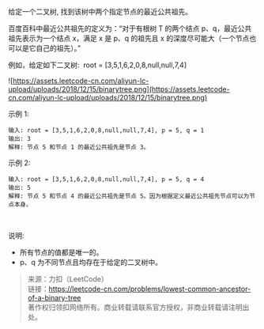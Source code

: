 给定一个二叉树, 找到该树中两个指定节点的最近公共祖先。

百度百科中最近公共祖先的定义为：“对于有根树 T 的两个结点 p、q，最近公共祖先表示为一个结点 x，满足 x 是 p、q 的祖先且 x 的深度尽可能大（一个节点也可以是它自己的祖先）。”

例如，给定如下二叉树:  root = [3,5,1,6,2,0,8,null,null,7,4]


![https://assets.leetcode-cn.com/aliyun-lc-upload/uploads/2018/12/15/binarytree.png](https://assets.leetcode-cn.com/aliyun-lc-upload/uploads/2018/12/15/binarytree.png)
 

示例 1:
```
输入: root = [3,5,1,6,2,0,8,null,null,7,4], p = 5, q = 1
输出: 3
解释: 节点 5 和节点 1 的最近公共祖先是节点 3。
```

示例 2:
```
输入: root = [3,5,1,6,2,0,8,null,null,7,4], p = 5, q = 4
输出: 5
解释: 节点 5 和节点 4 的最近公共祖先是节点 5。因为根据定义最近公共祖先节点可以为节点本身。
```
 

说明:
* 所有节点的值都是唯一的。
* p、q 为不同节点且均存在于给定的二叉树中。

> 来源：力扣（LeetCode）  
> 链接：https://leetcode-cn.com/problems/lowest-common-ancestor-of-a-binary-tree  
> 著作权归领扣网络所有。商业转载请联系官方授权，非商业转载请注明出处。  